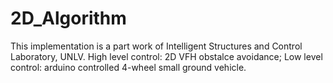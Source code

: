 # 2D_Algorithm

This implementation is a part work of Intelligent Structures and Control Laboratory, UNLV.
High level control: 2D VFH obstalce avoidance;
Low level control: arduino controlled 4-wheel small ground vehicle. 
